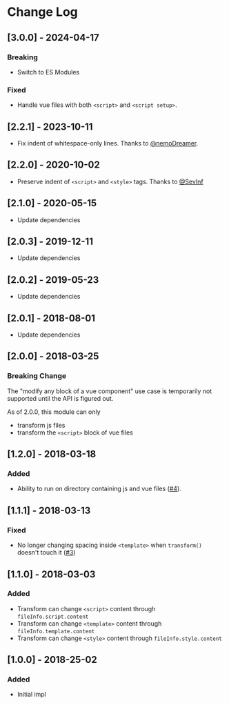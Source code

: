 # Change Log

## [3.0.0] - 2024-04-17

### Breaking

- Switch to ES Modules

### Fixed

- Handle vue files with both `<script>` and `<script setup>`.

## [2.2.1] - 2023-10-11

- Fix indent of whitespace-only lines. Thanks to [@nemoDreamer](https://github.com/nemoDreamer).

## [2.2.0] - 2020-10-02

- Preserve indent of `<script>` and `<style>` tags. Thanks to [@SevInf](https://github.com/SevInf)

## [2.1.0] - 2020-05-15

- Update dependencies

## [2.0.3] - 2019-12-11

- Update dependencies

## [2.0.2] - 2019-05-23

- Update dependencies

## [2.0.1] - 2018-08-01

- Update dependencies

## [2.0.0] - 2018-03-25
### Breaking Change

The "modify any block of a vue component" use case is temporarily not supported until the API is figured out.

As of 2.0.0, this module can only

- transform js files
- transform the `<script>` block of vue files

## [1.2.0] - 2018-03-18
### Added

- Ability to run on directory containing js and vue files ([#4](https://github.com/psalaets/vue-jscodeshift-adapter/issues/4)).

## [1.1.1] - 2018-03-13
### Fixed

- No longer changing spacing inside `<template>` when `transform()` doesn't touch it ([#3](https://github.com/psalaets/vue-jscodeshift-adapter/issues/3))

## [1.1.0] - 2018-03-03
### Added

- Transform can change `<script>` content through `fileInfo.script.content`
- Transform can change `<template>` content through `fileInfo.template.content`
- Transform can change `<style>` content through `fileInfo.style.content`

## [1.0.0] - 2018-25-02
### Added

- Initial impl
